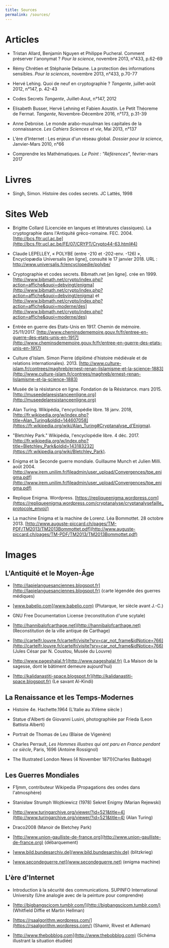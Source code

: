 ```yaml
---
title: Sources
permalink: /sources/
---
```


# Articles

* Tristan Allard, Benjamin Nguyen et Philippe Pucheral. Comment préserver l'anonymat ? *Pour la science*, novembre 2013, n°433, p.62-69

* Rémy Chrétien et Stéphanie Delaune. La protection des informations sensibles. *Pour la sciences*, novembre 2013, n°433, p.70-77

* Hervé Lehing. Quoi de neuf en cryptographie ? *Tangente*, juillet-août 2012, n°147, p. 42-43

* Codes Secrets *Tangente*, Juillet-Aout, n°147, 2012

* Elisabeth Busser, Hervé Lehning et Fabien Aoustin. Le Petit Théoreme de Fermat. *Tangente*, Novembre-Décembre 2016, n°173, p.31-39

* Anne Debroise. Le monde arabo-musulman les capitales de la connaissance. *Les Cahiers Sciences et vie*, Mai 2013, n°137

* L'ère d'Internet : Les enjeux d'un réseau global. *Dossier pour la science*, Janvier-Mars 2010, n°66

* Comprendre les Mathématiques. *Le Point : "Références"*, février-mars 2017

# Livres

* Singh, Simon. Histoire des codes secrets. JC Lattès, 1998

# Sites Web

* Brigitte Collard (Licenciée en langues et littératures classiques). La cryptographie dans l'Antiquité gréco-romaine. FEC. 2004. [http://bcs.fltr.ucl.ac.be](http://bcs.fltr.ucl.ac.be/FE/07/CRYPT/Crypto44-63.html#4)

* Claude LEPELLEY, « POLYBE (entre -210 et -202-env. -126) », Encyclopædia Universalis [en ligne], consulté le 17 janvier 2018. URL : http://www.universalis.fr/encyclopedie/polybe/

* Cryptographie et codes secrets. Bibmath.net [en ligne]. crée en 1999. [http://www.bibmath.net/crypto/index.php?action=affiche&quoi=debvingt/enigma](http://www.bibmath.net/crypto/index.php?action=affiche&quoi=debvingt/enigma) et [http://www.bibmath.net/crypto/index.php?action=affiche&quoi=moderne/des](http://www.bibmath.net/crypto/index.php?action=affiche&quoi=moderne/des)

* Entrée en guerre des Etats-Unis en 1917. Chemin de mémoire. 25/11/2017.
[http://www.cheminsdememoire.gouv.fr/fr/entree-en-guerre-des-etats-unis-en-1917](http://www.cheminsdememoire.gouv.fr/fr/entree-en-guerre-des-etats-unis-en-1917)

* Culture d'Islam. Simon Pierre (diplômé d’histoire médiévale et de relations internationales). 2013. [http://www.culture-islam.fr/contrees/maghreb/ernest-renan-lislamisme-et-la-science-1883](http://www.culture-islam.fr/contrees/maghreb/ernest-renan-lislamisme-et-la-science-1883)

* Musée de la résistance en ligne. Fondation de la Résistance. mars 2015. [http://museedelaresistanceenligne.org](http://museedelaresistanceenligne.org)

* Alan Turing. Wikipédia, l'encyclopédie libre. 18 janv. 2018, [http://fr.wikipedia.org/w/index.php?title=Alan_Turing&oldid=144607058](https://fr.wikipedia.org/wiki/Alan_Turing#Cryptanalyse_d'Enigma).

* "Bletchley Park." Wikipédia, l'encyclopédie libre. 4 déc. 2017. [http://fr.wikipedia.org/w/index.php?title=Bletchley_Park&oldid=143183232](https://fr.wikipedia.org/wiki/Bletchley_Park).

* Enigma et la Seconde guerre mondiale. Guillaume Munch et Julien Milli. août 2004. [http://www.irem.unilim.fr/fileadmin/user_upload/Convergences/tpe_enigma.pdf](http://www.irem.unilim.fr/fileadmin/user_upload/Convergences/tpe_enigma.pdf)

* Replique Enigma. Wordpress. [https://repliqueenigma.wordpress.com](https://repliqueenigma.wordpress.com/cryptanalyse/cryptanalysefaille_protocole_envoi/)

* La machine Enigma et la machine de Lorenz. Léa Bommottet. 28 octobre 2013. [http://www.auguste-piccard.ch/pages/TM-PDF/TM2013/TM2013Bommottet.pdf](http://www.auguste-piccard.ch/pages/TM-PDF/TM2013/TM2013Bommottet.pdf)

# Images

## L'Antiquité et le Moyen-Âge
* [http://lapielanguesanciennes.blogspot.fr](http://lapielanguesanciennes.blogspot.fr) (carte
légendée des guerres médiques)

* [www.babelio.com](www.babelio.com) (Plutarque, Ier siècle avant J.-C.)

*  GNU Free Documentation License (reconstitution d'une scytale)

* [http://hannibalofcarthage.net](http://hannibalofcarthage.net) (Reconstitution de la ville antique de Carthage)

* [http://cartelfr.louvre.fr/cartelfr/visite?srv=car_not_frame&idNotice=766](http://cartelfr.louvre.fr/cartelfr/visite?srv=car_not_frame&idNotice=766) (Jules César par N. Coustou, Musée du Louvre)

* [http://www.pageshalal.fr](http://www.pageshalal.fr) (La Maison de la sagesse, dont le bâtiment demeure aujourd'hui)

* [http://kalidanastiti-space.blogspot.fr](http://kalidanastiti-space.blogspot.fr) (Le savant Al-Kindi)

## La Renaissance et les Temps-Modernes

* Histoire 4e. Hachette.1964 (L'Italie au XVème siècle )

* Statue d'Alberti de Giovanni Lusini, photographiée par Frieda (Leon Battista Alberti)

* Portrait de Thomas de Leu (Blaise de Vigenère)

* Charles Perrault, *Les Hommes illustres qui ont paru en France pendant ce siècle*, Paris, 1696 (Antoine Rossignol)

* The Illustrated London News (4 November 1871)(Charles Babbage)

## Les Guerres Mondiales

* F1jmm, contributeur Wikipedia (Propagations des ondes dans l'atmosphère)

* Stanisław Strumph Wojtkiewicz (1978) Sekret Enigmy (Marian Rejewski)

* [http://www.turingarchive.org/viewer/?id=521&title=4](http://www.turingarchive.org/viewer/?id=521&title=4) (Alan Turing)

* Draco2008 (Manoir de Bletchey Park)

* [http://www.union-gaulliste-de-france.org](http://www.union-gaulliste-de-france.org) (débarquement)

* [www.bild.bundesarchiv.de](www.bild.bundesarchiv.de) (blitzkrieg)

* [www.secondeguerre.net](www.secondeguerre.net) (enigma machine)

## L'ère d'Internet

* Introduction à la sécurité des communications. SUPINFO International University (Une analogie avec de la peinture pour comprendre)

* [http://bigbangscicom.tumblr.com/](http://bigbangscicom.tumblr.com/) (Whitfield Diffie et Martin Hellman)

* [https://rsaalgorithm.wordpress.com/](https://rsaalgorithm.wordpress.com/) (Shamir, Rivest et Adleman)

* [http://www.thebobblog.com](http://www.thebobblog.com) (Schéma illustrant la situation étudiée)
